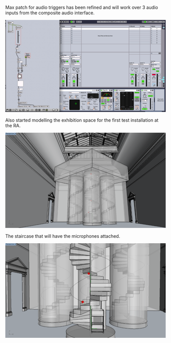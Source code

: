 Max patch for audio triggers has been refined and will work over 3 audio inputs from the composite audio interface.

![Example Image](../project_images/maxPatch.png?raw=true "max patch")

Also started modelling the exhibition space for the first test installation at the RA.

![Example Image](../project_images/installationModel1.png?raw=true "building model")

The staircase that will have the microphones attached.

![Example Image](../project_images/installationModel2.png?raw=true "stair model")
